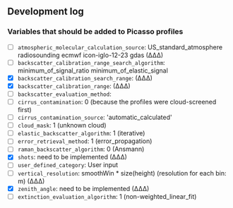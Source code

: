 ## Development log

### Variables that should be added to Picasso profiles

- [ ] `atmospheric_molecular_calculation_source`: US_standard_atmosphere radiosounding ecmwf icon-iglo-12-23 gdas (∆∆∆)
- [ ] `backscatter_calibration_range_search_algorithm`: minimum_of_signal_ratio minimum_of_elastic_signal
- [x] `backscatter_calibration_search_range`: (∆∆∆)
- [x] `backscatter_calibration_range`: (∆∆∆)
- [ ] `backscatter_evaluation_method`:
- [ ] `cirrus_contamination`: 0 (because the profiles were cloud-screened first)
- [ ] `cirrus_contamination_source`: 'automatic_calculated'
- [ ] `cloud_mask`: 1 (unknown cloud)
- [ ] `elastic_backscatter_algorithm`: 1 (iterative)
- [ ] `error_retrieval_method`: 1 (error_propagation)
- [ ] `raman_backscatter_algorithm`: 0 (Ansmann)
- [x] `shots`: need to be implemented (∆∆∆)
- [ ] `user_defined_category`: User input
- [ ] `vertical_resolution`: smoothWin * size(height) (resolution for each bin: m) (∆∆∆)
- [x] `zenith_angle`: need to be implemented (∆∆∆)
- [ ] `extinction_evaluation_algorithm`: 1 (non-weighted_linear_fit)
